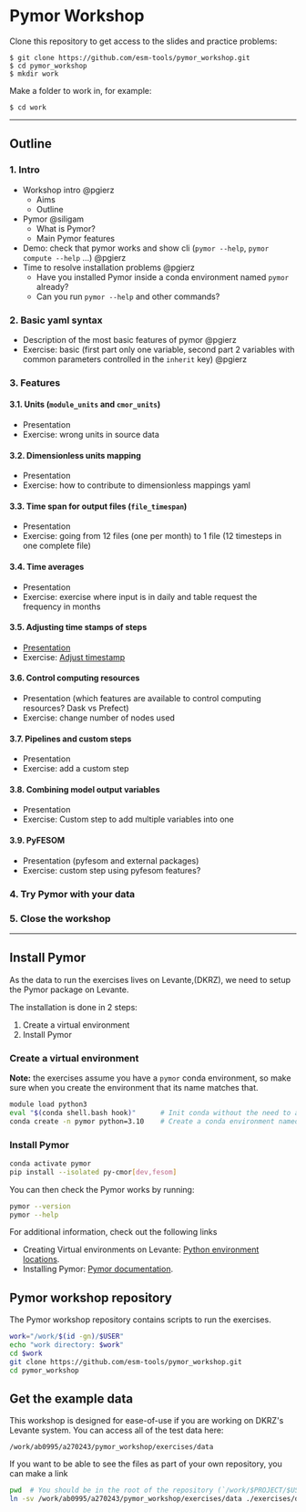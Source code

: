 # Pymor Workshop

Clone this repository to get access to the slides and practice problems:

```
$ git clone https://github.com/esm-tools/pymor_workshop.git
$ cd pymor_workshop
$ mkdir work
```

Make a folder to work in, for example:
```
$ cd work
```

---

## Outline

### 1. Intro
  * Workshop intro @pgierz 
    * Aims
    * Outline
  * Pymor @siligam 
    * What is Pymor?
    * Main Pymor features
  * Demo: check that pymor works and show cli (`pymor --help`, `pymor compute --help` ...) @pgierz
  * Time to resolve installation problems @pgierz
    * Have you installed Pymor inside a conda environment named `pymor` already?
    * Can you run `pymor --help` and other commands?
### 2. Basic yaml syntax
  * Description of the most basic features of pymor @pgierz 
  * Exercise: basic (first part only one variable, second part 2 variables with common parameters controlled in the `inherit` key) @pgierz 
### 3. Features
#### 3.1. Units (`module_units` and `cmor_units`)
* Presentation
* Exercise: wrong units in source data 
#### 3.2. Dimensionless units mapping
* Presentation
* Exercise: how to contribute to dimensionless mappings yaml
#### 3.3. Time span for output files (`file_timespan`)
* Presentation
* Exercise: going from 12 files (one per month) to 1 file (12 timesteps in one complete file)
#### 3.4. Time averages
* Presentation
* Exercise: exercise where input is in daily and table request the frequency in months
#### 3.5. Adjusting time stamps of steps
* [Presentation]()
* Exercise: [Adjust timestamp](https://github.com/esm-tools/pymor_workshop/blob/main/exercises/adjust_timestamp.md)
#### 3.6. Control computing resources
* Presentation (which features are available to control computing resources? Dask vs Prefect)
* Exercise: change number of nodes used
#### 3.7. Pipelines and custom steps
* Presentation
* Exercise: add a custom step
#### 3.8. Combining model output variables
* Presentation
* Exercise: Custom step to add multiple variables into one
#### 3.9. PyFESOM
* Presentation (pyfesom and external packages)
* Exercise: custom step using pyfesom features?
### 4. Try Pymor with your data
### 5. Close the workshop

---

## Install Pymor

As the data to run the exercises lives on Levante,(DKRZ), we need to setup the Pymor package on Levante.

The installation is done in 2 steps:

  1. Create a virtual environment
  2. Install Pymor

### Create a virtual environment

**Note:** the exercises assume you have a `pymor` conda environment, so make sure when you create the environment that its name matches that.

```bash
module load python3
eval "$(conda shell.bash hook)"      # Init conda without the need to add extra lines to ~/.bashrc
conda create -n pymor python=3.10    # Create a conda environment named pymor
```

### Install Pymor

```bash
conda activate pymor
pip install --isolated py-cmor[dev,fesom]
```

You can then check the Pymor works by running:

```bash
pymor --version
pymor --help
```

For additional information, check out the following links

- Creating Virtual environments on Levante: [Python environment locations](https://docs.dkrz.de/blog/2021/conda_path.html#python-environment-locations).
- Installing Pymor: [Pymor documentation](https://pymor.readthedocs.io/en/latest/installation.html).


## Pymor workshop repository

The Pymor workshop repository contains scripts to run the exercises.

```bash
work="/work/$(id -gn)/$USER"
echo "work directory: $work"
cd $work
git clone https://github.com/esm-tools/pymor_workshop.git
cd pymor_workshop
```

## Get the example data

This workshop is designed for ease-of-use if you are working on DKRZ's Levante system. You can access all of the test data here:

```
/work/ab0995/a270243/pymor_workshop/exercises/data
```

If you want to be able to see the files as part of your own repository, you can make a link

```bash
pwd  # You should be in the root of the repository (`/work/$PROJECT/$USER/pymor_workshop`)
ln -sv /work/ab0995/a270243/pymor_workshop/exercises/data ./exercises/data
```
